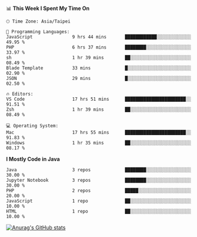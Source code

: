 <!--### Hi there 👋-->

<!--
**treevel/treevel** is a ✨ _special_ ✨ repository because its `README.md` (this file) appears on your GitHub profile.

Here are some ideas to get you started:

- 🔭 I’m currently working on ...
- 🌱 I’m currently learning ...
- 👯 I’m looking to collaborate on ...
- 🤔 I’m looking for help with ...
- 💬 Ask me about ...
- 📫 How to reach me: ...
- 😄 Pronouns: ...
- ⚡ Fun fact: ...
-->

<!--START_SECTION:waka-->
📊 **This Week I Spent My Time On** 

```text
🕑︎ Time Zone: Asia/Taipei

💬 Programming Languages: 
JavaScript               9 hrs 44 mins       ████████████░░░░░░░░░░░░░   49.95 % 
PHP                      6 hrs 37 mins       ████████░░░░░░░░░░░░░░░░░   33.97 % 
sh                       1 hr 39 mins        ██░░░░░░░░░░░░░░░░░░░░░░░   08.49 % 
Blade Template           33 mins             █░░░░░░░░░░░░░░░░░░░░░░░░   02.90 % 
JSON                     29 mins             █░░░░░░░░░░░░░░░░░░░░░░░░   02.50 % 

🔥 Editors: 
VS Code                  17 hrs 51 mins      ███████████████████████░░   91.51 % 
Zsh                      1 hr 39 mins        ██░░░░░░░░░░░░░░░░░░░░░░░   08.49 % 

💻 Operating System: 
Mac                      17 hrs 55 mins      ███████████████████████░░   91.83 % 
Windows                  1 hr 35 mins        ██░░░░░░░░░░░░░░░░░░░░░░░   08.17 % 
```

**I Mostly Code in Java** 

```text
Java                     3 repos             ████████░░░░░░░░░░░░░░░░░   30.00 % 
Jupyter Notebook         3 repos             ████████░░░░░░░░░░░░░░░░░   30.00 % 
PHP                      2 repos             █████░░░░░░░░░░░░░░░░░░░░   20.00 % 
JavaScript               1 repo              ██░░░░░░░░░░░░░░░░░░░░░░░   10.00 % 
HTML                     1 repo              ██░░░░░░░░░░░░░░░░░░░░░░░   10.00 % 
```




<!--END_SECTION:waka-->

<!-- GitHub Stats Card-->
[![Anurag's GitHub stats](https://github-readme-stats.vercel.app/api?username=treevel&show_icons=true&theme=monokai&count_private=true)](https://github.com/anuraghazra/github-readme-stats)
